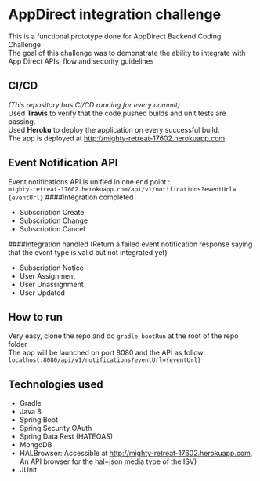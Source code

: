 # AppDirect  integration challenge
This is a functional prototype done for AppDirect Backend Coding Challenge  
The goal of this challenge was to demonstrate the ability to integrate with App Direct APIs, flow and security guidelines  

## CI/CD
*(This repository has CI/CD running for every commit)*  
Used **Travis** to verify that the code pushed builds and unit tests are passing.  
Used **Heroku** to deploy the application on every successful build.  
The app is deployed at http://mighty-retreat-17602.herokuapp.com
## Event Notification API
Event notifications API is unified in one end point :  
`mighty-retreat-17602.herokuapp.com/api/v1/notifications?eventUrl={eventUrl}`
####Integration completed
- Subscription Create
- Subscription Change
- Subscription Cancel  

####Integration handled
(Return a failed event notification response saying that the event type is valid but not integrated yet)  
- Subscription Notice
- User Assignment
- User Unassignment
- User Updated  

## How to run  
Very easy, clone the repo and do `gradle bootRun` at the root of the repo folder  
The app will be launched on port 8080 and the API as follow:  
`localhost:8080/api/v1/notifications?eventUrl={eventUrl}`

## Technologies used
- Gradle
- Java 8
- Spring Boot
- Spring Security OAuth
- Spring Data Rest (HATEOAS)
- MongoDB
- HALBrowser: Accessible at http://mighty-retreat-17602.herokuapp.com, An API browser for the hal+json media type of the ISV)
- JUnit
